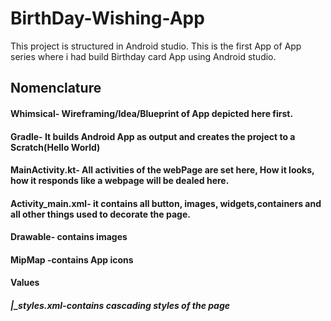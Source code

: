 # BirthDay-Wishing-App
This project is structured in Android studio. This is the first App of App series where i had build Birthday card App using Android studio.

## Nomenclature
 #### <b>Whimsical</b>- Wireframing/Idea/Blueprint of App depicted here first.
 #### <b>Gradle</b>- It builds Android App as output and creates the project to a Scratch(Hello World)
 #### <b>MainActivity.kt</b>- All activities of the webPage are set here, How it looks, how it responds like a webpage will be dealed here.
 #### <b>Activity_main.xml</b>- it contains all button, images, widgets,containers and all other things used to decorate the page.
 #### <b>Drawable</b>- contains images
 #### <b>MipMap</b> -contains App icons
 #### <b>Values</b>
 ##### |_styles.xml-contains cascading styles of the page
 
